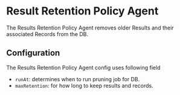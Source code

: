<!--

---
linkTitle: "Results Retention Policy Agent"
weight: 2
---

-->

# Result Retention Policy Agent

The Results Retention Policy Agent removes older Results and their associated Records from the DB.

## Configuration
The Results Retention Policy Agent config uses following field

- `runAt`: determines when to run pruning job for DB.
- `maxRetention`: for how long to keep results and records.
